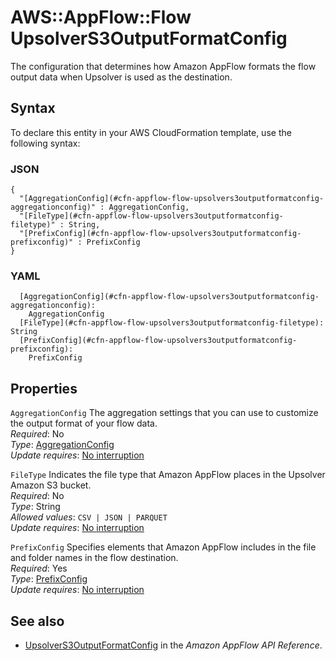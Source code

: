 # AWS::AppFlow::Flow UpsolverS3OutputFormatConfig<a name="aws-properties-appflow-flow-upsolvers3outputformatconfig"></a>

The configuration that determines how Amazon AppFlow formats the flow output data when Upsolver is used as the destination\.

## Syntax<a name="aws-properties-appflow-flow-upsolvers3outputformatconfig-syntax"></a>

To declare this entity in your AWS CloudFormation template, use the following syntax:

### JSON<a name="aws-properties-appflow-flow-upsolvers3outputformatconfig-syntax.json"></a>

```
{
  "[AggregationConfig](#cfn-appflow-flow-upsolvers3outputformatconfig-aggregationconfig)" : AggregationConfig,
  "[FileType](#cfn-appflow-flow-upsolvers3outputformatconfig-filetype)" : String,
  "[PrefixConfig](#cfn-appflow-flow-upsolvers3outputformatconfig-prefixconfig)" : PrefixConfig
}
```

### YAML<a name="aws-properties-appflow-flow-upsolvers3outputformatconfig-syntax.yaml"></a>

```
  [AggregationConfig](#cfn-appflow-flow-upsolvers3outputformatconfig-aggregationconfig):
    AggregationConfig
  [FileType](#cfn-appflow-flow-upsolvers3outputformatconfig-filetype): String
  [PrefixConfig](#cfn-appflow-flow-upsolvers3outputformatconfig-prefixconfig):
    PrefixConfig
```

## Properties<a name="aws-properties-appflow-flow-upsolvers3outputformatconfig-properties"></a>

`AggregationConfig` <a name="cfn-appflow-flow-upsolvers3outputformatconfig-aggregationconfig"></a>
The aggregation settings that you can use to customize the output format of your flow data\.  
_Required_: No  
_Type_: [AggregationConfig](aws-properties-appflow-flow-aggregationconfig.md)  
_Update requires_: [No interruption](https://docs.aws.amazon.com/AWSCloudFormation/latest/UserGuide/using-cfn-updating-stacks-update-behaviors.html#update-no-interrupt)

`FileType` <a name="cfn-appflow-flow-upsolvers3outputformatconfig-filetype"></a>
Indicates the file type that Amazon AppFlow places in the Upsolver Amazon S3 bucket\.  
_Required_: No  
_Type_: String  
_Allowed values_: `CSV | JSON | PARQUET`  
_Update requires_: [No interruption](https://docs.aws.amazon.com/AWSCloudFormation/latest/UserGuide/using-cfn-updating-stacks-update-behaviors.html#update-no-interrupt)

`PrefixConfig` <a name="cfn-appflow-flow-upsolvers3outputformatconfig-prefixconfig"></a>
Specifies elements that Amazon AppFlow includes in the file and folder names in the flow destination\.  
_Required_: Yes  
_Type_: [PrefixConfig](aws-properties-appflow-flow-prefixconfig.md)  
_Update requires_: [No interruption](https://docs.aws.amazon.com/AWSCloudFormation/latest/UserGuide/using-cfn-updating-stacks-update-behaviors.html#update-no-interrupt)

## See also<a name="aws-properties-appflow-flow-upsolvers3outputformatconfig--seealso"></a>

- [UpsolverS3OutputFormatConfig](https://docs.aws.amazon.com/appflow/1.0/APIReference/API_UpsolverS3OutputFormatConfig.html) in the _Amazon AppFlow API Reference_\.
